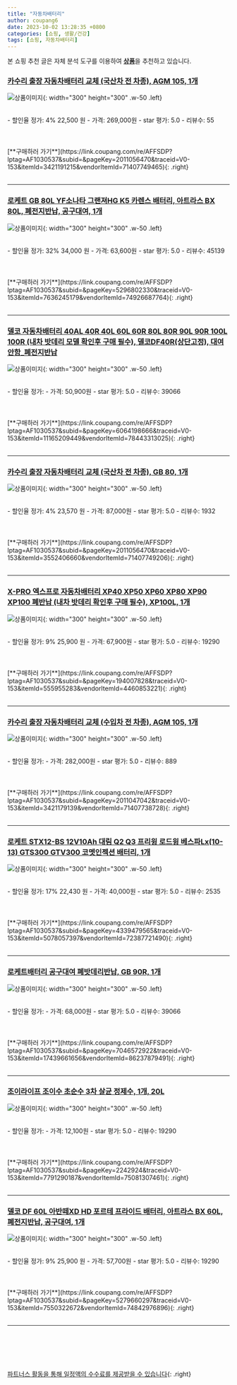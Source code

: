 ```yaml
---
title: "자동차배터리"
author: coupang6
date: 2023-10-02 13:28:35 +0800
categories: [쇼핑, 생활/건강]
tags: [쇼핑, 자동차배터리]
---
```


본 쇼핑 추천 글은 자체 분석 도구를 이용하여 [**상품**](https://link.coupang.com/a/bao1ui)을 추천하고 있습니다.

### [카수리 출장 자동차배터리 교체 (국산차 전 차종), AGM 105, 1개](https://link.coupang.com/re/AFFSDP?lptag=AF1030537&subid=&pageKey=2011056470&traceid=V0-153&itemId=3421191215&vendorItemId=71407749465)

![상품이미지](https://thumbnail6.coupangcdn.com/thumbnails/remote/230x230ex/image/vendor_inventory/c25a/b5a14bebbf9f5f9e8cb880815a2b4c57c069ecb8415a9fac9568ef510038.jpg){: width="300" height="300" .w-50 .left}


<br>
- 할인율 정가: 4%  22,500   원
- 가격: 269,000원
- star 평가: 5.0
- 리뷰수: 55
<br>
<br>
<br>
<br>
[**구매하러 가기**](https://link.coupang.com/re/AFFSDP?lptag=AF1030537&subid=&pageKey=2011056470&traceid=V0-153&itemId=3421191215&vendorItemId=71407749465){: .right}
<br>
<br>

---

### [로케트 GB 80L YF소나타 그랜져HG K5 카렌스 배터리, 아트라스 BX 80L, 폐전지반납, 공구대여, 1개](https://link.coupang.com/re/AFFSDP?lptag=AF1030537&subid=&pageKey=5296802330&traceid=V0-153&itemId=7636245179&vendorItemId=74926687764)

![상품이미지](https://thumbnail6.coupangcdn.com/thumbnails/remote/230x230ex/image/vendor_inventory/4e70/71003e8ab16cda676055e2689f61537f9ba24e1457375da75dac298af5c4.jpg){: width="300" height="300" .w-50 .left}


<br>
- 할인율 정가: 32%  34,000   원
- 가격: 63,600원
- star 평가: 5.0
- 리뷰수: 45139
<br>
<br>
<br>
<br>
[**구매하러 가기**](https://link.coupang.com/re/AFFSDP?lptag=AF1030537&subid=&pageKey=5296802330&traceid=V0-153&itemId=7636245179&vendorItemId=74926687764){: .right}
<br>
<br>

---

### [델코 자동차배터리 40AL 40R 40L 60L 60R 80L 80R 90L 90R 100L 100R (내차 밧데리 모델 확인후 구매 필수), 델코DF40R(상단고정), 대여안함_폐전지반납](https://link.coupang.com/re/AFFSDP?lptag=AF1030537&subid=&pageKey=6064198666&traceid=V0-153&itemId=11165209449&vendorItemId=78443313025)

![상품이미지](https://thumbnail8.coupangcdn.com/thumbnails/remote/230x230ex/image/vendor_inventory/b854/ed9adac99884b328b1056049d22b4b8cc0aa85aa67e6b9e2d74e23c127e7.jpg){: width="300" height="300" .w-50 .left}


<br>
- 할인율 정가: 
- 가격: 50,900원
- star 평가: 5.0
- 리뷰수: 39066
<br>
<br>
<br>
<br>
[**구매하러 가기**](https://link.coupang.com/re/AFFSDP?lptag=AF1030537&subid=&pageKey=6064198666&traceid=V0-153&itemId=11165209449&vendorItemId=78443313025){: .right}
<br>
<br>

---

### [카수리 출장 자동차배터리 교체 (국산차 전 차종), GB 80, 1개](https://link.coupang.com/re/AFFSDP?lptag=AF1030537&subid=&pageKey=2011056470&traceid=V0-153&itemId=3552406660&vendorItemId=71407749206)

![상품이미지](https://thumbnail6.coupangcdn.com/thumbnails/remote/230x230ex/image/vendor_inventory/c25a/b5a14bebbf9f5f9e8cb880815a2b4c57c069ecb8415a9fac9568ef510038.jpg){: width="300" height="300" .w-50 .left}


<br>
- 할인율 정가: 4%  23,570   원
- 가격: 87,000원
- star 평가: 5.0
- 리뷰수: 1932
<br>
<br>
<br>
<br>
[**구매하러 가기**](https://link.coupang.com/re/AFFSDP?lptag=AF1030537&subid=&pageKey=2011056470&traceid=V0-153&itemId=3552406660&vendorItemId=71407749206){: .right}
<br>
<br>

---

### [X-PRO 엑스프로 자동차배터리 XP40 XP50 XP60 XP80 XP90 XP100 폐반납 (내차 밧데리 확인후 구매 필수), XP100L, 1개](https://link.coupang.com/re/AFFSDP?lptag=AF1030537&subid=&pageKey=194007828&traceid=V0-153&itemId=555955283&vendorItemId=4460853221)

![상품이미지](https://thumbnail9.coupangcdn.com/thumbnails/remote/230x230ex/image/vendor_inventory/images/2019/03/05/10/8/c35ce146-fe26-46b9-9f3c-3e8250675595.jpg){: width="300" height="300" .w-50 .left}


<br>
- 할인율 정가: 9%  25,900   원
- 가격: 67,900원
- star 평가: 5.0
- 리뷰수: 19290
<br>
<br>
<br>
<br>
[**구매하러 가기**](https://link.coupang.com/re/AFFSDP?lptag=AF1030537&subid=&pageKey=194007828&traceid=V0-153&itemId=555955283&vendorItemId=4460853221){: .right}
<br>
<br>

---

### [카수리 출장 자동차배터리 교체 (수입차 전 차종), AGM 105, 1개](https://link.coupang.com/re/AFFSDP?lptag=AF1030537&subid=&pageKey=2011047042&traceid=V0-153&itemId=3421179139&vendorItemId=71407738728)

![상품이미지](https://thumbnail9.coupangcdn.com/thumbnails/remote/230x230ex/image/vendor_inventory/9930/cacc6244487d0763632943a19d36090243a5aa529a6d12eb1da5f2d1bdc8.jpg){: width="300" height="300" .w-50 .left}


<br>
- 할인율 정가: 
- 가격: 282,000원
- star 평가: 5.0
- 리뷰수: 889
<br>
<br>
<br>
<br>
[**구매하러 가기**](https://link.coupang.com/re/AFFSDP?lptag=AF1030537&subid=&pageKey=2011047042&traceid=V0-153&itemId=3421179139&vendorItemId=71407738728){: .right}
<br>
<br>

---

### [로케트 STX12-BS 12V10Ah 대림 Q2 Q3 프리윙 로드윙 베스파Lx(10-13) GTS300 GTV300 코멧인젝션 배터리, 1개](https://link.coupang.com/re/AFFSDP?lptag=AF1030537&subid=&pageKey=4339479565&traceid=V0-153&itemId=5078057397&vendorItemId=72387721490)

![상품이미지](https://thumbnail9.coupangcdn.com/thumbnails/remote/230x230ex/image/vendor_inventory/4c79/8ceef17315477a7e913124c0eaba0bddddb8ac2338c8947de3a3f656b9c2.png){: width="300" height="300" .w-50 .left}


<br>
- 할인율 정가: 17%  22,430   원
- 가격: 40,000원
- star 평가: 5.0
- 리뷰수: 2535
<br>
<br>
<br>
<br>
[**구매하러 가기**](https://link.coupang.com/re/AFFSDP?lptag=AF1030537&subid=&pageKey=4339479565&traceid=V0-153&itemId=5078057397&vendorItemId=72387721490){: .right}
<br>
<br>

---

### [로케트배터리 공구대여 폐밧데리반납, GB 90R, 1개](https://link.coupang.com/re/AFFSDP?lptag=AF1030537&subid=&pageKey=7046572922&traceid=V0-153&itemId=17439661656&vendorItemId=86237879491)

![상품이미지](https://thumbnail10.coupangcdn.com/thumbnails/remote/230x230ex/image/vendor_inventory/3306/067612da05af6512f2797d27fee4fd9385bd731149e3eb320443f6feb503.jpg){: width="300" height="300" .w-50 .left}


<br>
- 할인율 정가: 
- 가격: 68,000원
- star 평가: 5.0
- 리뷰수: 39066
<br>
<br>
<br>
<br>
[**구매하러 가기**](https://link.coupang.com/re/AFFSDP?lptag=AF1030537&subid=&pageKey=7046572922&traceid=V0-153&itemId=17439661656&vendorItemId=86237879491){: .right}
<br>
<br>

---

### [조이라이프 조이수 초순수 3차 살균 정제수, 1개, 20L](https://link.coupang.com/re/AFFSDP?lptag=AF1030537&subid=&pageKey=2242924&traceid=V0-153&itemId=7791290187&vendorItemId=75081307461)

![상품이미지](https://thumbnail6.coupangcdn.com/thumbnails/remote/230x230ex/image/vendor_inventory/248c/3115a232afe587894939397df81dc07aa395f37fb0841fdb37f9a923ba89.jpg){: width="300" height="300" .w-50 .left}


<br>
- 할인율 정가: 
- 가격: 12,100원
- star 평가: 5.0
- 리뷰수: 19290
<br>
<br>
<br>
<br>
[**구매하러 가기**](https://link.coupang.com/re/AFFSDP?lptag=AF1030537&subid=&pageKey=2242924&traceid=V0-153&itemId=7791290187&vendorItemId=75081307461){: .right}
<br>
<br>

---

### [델코 DF 60L 아반떼XD HD 포르테 프라이드 배터리, 아트라스 BX 60L, 폐전지반납, 공구대여, 1개](https://link.coupang.com/re/AFFSDP?lptag=AF1030537&subid=&pageKey=5279660297&traceid=V0-153&itemId=7550322672&vendorItemId=74842976896)

![상품이미지](https://thumbnail8.coupangcdn.com/thumbnails/remote/230x230ex/image/vendor_inventory/8b25/c999953fd00f2b5322edff61ae1f497b693fb8caa3a9e37e27fc0298bf8e.jpg){: width="300" height="300" .w-50 .left}


<br>
- 할인율 정가: 9%  25,900   원
- 가격: 57,700원
- star 평가: 5.0
- 리뷰수: 19290
<br>
<br>
<br>
<br>
[**구매하러 가기**](https://link.coupang.com/re/AFFSDP?lptag=AF1030537&subid=&pageKey=5279660297&traceid=V0-153&itemId=7550322672&vendorItemId=74842976896){: .right}
<br>
<br>

---
<br><br><br><br><br> [파트너스 활동을 통해 일정액의 수수료를 제공받을 수 있습니다](https://link.coupang.com/a/bao1ui){: .right}